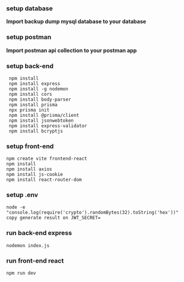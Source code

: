 ### setup database

**Import backup dump mysql database to your database**

### setup postman

**Import postman api collection to your postman app**

### setup back-end

```console
 npm install
 npm install express
 npm install -g nodemon
 npm install cors
 npm install body-parser
 npm install prisma
 npx prisma init
 npm install @prisma/client
 npm install jsonwebtoken
 npm install express-validator
 npm install bcryptjs
```

### setup front-end

```console
npm create vite frontend-react
npm install
npm install axios
npm install js-cookie
npm install react-router-dom
```

### setup .env

```console
node -e "console.log(require('crypto').randomBytes(32).toString('hex'))"
copy generate result on JWT_SECRET=
```

### run back-end express

```console
nodemon index.js
```

### run front-end react

```console
npm run dev
```
